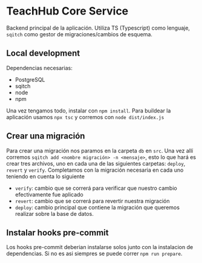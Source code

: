 # TeachHub Core Service

Backend principal de la aplicación. Utiliza TS (Typescript) como lenguaje, `sqitch` como gestor de migraciones/cambios de esquema.

## Local development

Dependencias necesarias:

 - PostgreSQL
 - sqitch
 - node
 - npm

Una vez tengamos todo, instalar con `npm install`. Para buildear la aplicación usamos `npx tsc` y corremos con `node dist/index.js`

## Crear una migración

Para crear una migración nos paramos en la carpeta `db` en `src`. Una vez allí corremos `sqitch add <nombre migración> -n <mensaje>`, esto lo que hará es crear tres archivos, uno en cada una de las siguientes carpetas: `deploy`, `revert` y `verify`. Completamos con la migración necesaria en cada uno teniendo en cuenta lo siguiente

 - `verify`: cambio que se correrá para verificar que nuestro cambio efectivamente fue aplicado
 - `revert`: cambio que se correrá para revertir nuestra migración
 - `deploy`: cambio principal que contiene la migración que queremos realizar sobre la base de datos.

## Instalar hooks pre-commit


Los hooks pre-commit deberian instalarse solos junto con la instalacion de dependencias. Si no es asi siempres se puede correr `npm run prepare`.

